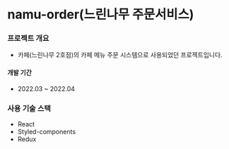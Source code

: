 # namu-order(느린나무 주문서비스)

### 프로젝트 개요

- 카페(느린나무 2호점)의 카페 메뉴 주문 시스템으로 사용되었던 프로젝트입니다.

#### 개발 기간

- 2022.03 ~ 2022.04

### 사용 기술 스택

- React
- Styled-components
- Redux
